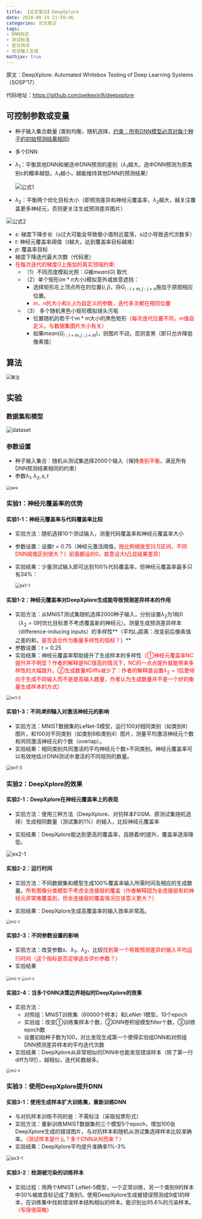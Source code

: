 ```yaml
---
title: 【论文笔记】DeepXplore
date: 2020-08-19 21:59:46
categories: 论文笔记
tags:
- DNN测试
- 测试标准
- 差分测试
- 测试输入生成
mathjax: true
---
```


原文：DeepXplore: Automated Whitebox Testing of Deep Learning Systems（SOSP’17）<!--more-->

代码地址：https://github.com/peikexin9/deepxplore

## 可控制参数或变量

- 种子输入集合数量 (类别均衡，随机选择，<u>约束：所有DNN模型必须对每个种子的初始预测结果相同</u>)

- 多个DNN

- $\lambda_1$：平衡其他DNN和被选中DNN预测的差别（$\lambda_1$越大，选中DNN预测为原类别c的概率越低，$\lambda_1$越小，越能维持其他DNN的预测结果）

  ![公式1](DeepXplore/1.png)

- $\lambda_2$：平衡两个优化目标大小（即预测差异和神经元覆盖率，$\lambda_2$越大，越关注覆盖更多神经元，否则更关注生成预测差异图片）

![公式2](DeepXplore/2.png)

- $s$: 梯度下降步长（$s$过大可能会导致极小值附近震荡，$s$过小导致迭代次数多）
- $t$: 神经元覆盖率阈值（$t$越大，达到覆盖率目标越难）
- $p$: 覆盖率目标
- 梯度下降迭代最大次数（代码里）
- <font color='red'>在每次迭代的梯度$G$上施加的真实领域约束:</font>
  - （1）不同亮度模拟光照：$G$被$mean(G)$ 取代
  - （2）单个矩形($m*n$大小)模拟意外或故意遮挡：
    - 选择矩形左上顶点所在的位置$(i,j)$，将$G_{i:i+m,j:j+n}$施加于原图相应位置。
    - <font color='red'>$m$、$n$的大小和$(i,j)$为自定义的参数，迭代多次都在相同位置</font>
  - （3） 多个随机黑色小矩形模拟镜头污垢
    - 位置随机的若干个$m*m$大小的黑色矩形<font color='red'>（每次迭代位置不同，$m$值自定义，与数据集图片大小有关）</font>
    - 如果$mean(G_{i:i+m,j:j+m})$，则图片不动，否则变黑（即只允许降低像素值）

## 算法

<img src="DeepXplore/算法.png" alt="算法" style="zoom:80%;" />

## 实验

### 数据集和模型

![dataset](DeepXplore/dataset.png)



### 参数设置

- 种子输入集合：随机从测试集选择2000个输入（保持<font color='red'>类别平衡</font>，满足所有DNN预测结果相同的约束）
- 参数$\lambda_1,\lambda_2,s,t$

<img src="DeepXplore/para.png" alt="para" style="zoom:67%;" />

### 实验1：神经元覆盖率的优势

#### 实验1-1：神经元覆盖率与代码覆盖率比较

- 实验方法：随机选择10个测试输入，测量代码覆盖率和神经元覆盖率大小

- 参数设置：设置$t=0.75$（神经元激活阈值，<font color='red'>按比例缩放至[0,1]区间，不同DNN阈值区别很大？）前面都设的0，故意设大t凸显结果差异）</font>

- 实验结果：少量测试输入即可达到100%代码覆盖率，但神经元覆盖率最多只有34%：

  <img src="DeepXplore/ex1-1.png" alt="ex1-1" style="zoom:80%;" />

#### 实验1-2：神经元覆盖率对DeepXplore生成能导致预测差异样本的作用

- 实验方法：从MNIST测试集随机选择2000种子输入，分别设置$\lambda_2$为1和0（$\lambda_2=0$时优化目标里不考虑覆盖新的神经元）。测量生成预测差异样本（difference-inducing inputs）的多样性**（平均$L_1$距离：改变前后像素值之差的和，<font color='red'>是否适合作为衡量多样性的指标？</font>）**
- 参数设置：$t=0.25$
- 实验结果：神经元覆盖率帮助提升了生成样本的多样性<font color='red'>（①神经元覆盖率NC提升并不明显？作者的解释是NC很高的情况下，NC的一点点提升就能带来多样性的大幅提升。②生成数量#Diffs减少了：作者的解释是设置$\lambda_2=1$后更倾向于生成不同输入而不是提高输入数量，作者认为生成数量并不是一个好的衡量生成样本的方式）</font>

<img src="DeepXplore/ex1-2.png" alt="ex1-2" style="zoom:75%;" />

#### 实验1-3：不同***类别***输入对激活神经元的影响

- 实验方法：MNIST数据集的LeNet-5模型，运行100对相同类别（如类别8）图片，和100对不同类别（如类别8和类别4）图片，测量平均激活神经元个数和共同激活神经元的个数（overlap）。
- 实验结果：相同类别共同激活的平均神经元个数$>$不同类别。神经元覆盖率可以有效地估计DNN测试中激活的不同规则的数量。

<img src="DeepXplore/ex1-3.png" alt="ex1-3" style="zoom:80%;" />



### 实验2：DeepXplore的效果

#### 实验2-1：DeepXplore在神经元覆盖率上的表现

- 实验方法：使用三种方法（DeepXplore、对抗样本FGSM、原测试集随机选择）生成相同数量（测试集的1%）的输入，比较神经元覆盖率

- 实验结果：DeepXplore能达到更高的覆盖率，且随着$t$的提升，覆盖率逐渐降低。

![ex2-1](DeepXplore/ex2-1.png)

#### 实验2-2：运行时间

- 实验方法：不同数据集和模型生成100%覆盖率输入所需时间及相应的生成数量。<font color='red'>所有图像分类模型不考虑全连接层的覆盖（作者解释因为全连接层有的神经元非常难覆盖到，但全连接层的覆盖情况应该意义更大？）</font>

- 实验结果：DeepXplore生成高覆盖率的输入效率非常高。

<img src="DeepXplore/ex2-2.png" alt="ex2-2" style="zoom: 67%;" />

#### 实验2-3：不同参数设置的影响

- 实验方法：改变参数$s$、$\lambda_1$、$\lambda_2$，比较<font color='red'>找到第一个导致预测差异的输入平均运行时间（这个指标是否足够适合评价参数？）</font>
- 实验结果

<img src="DeepXplore/ex2-3.png" alt="ex2-3" style="zoom:67%;" />

<img src="DeepXplore/ex2-4.png" alt="ex2-4" style="zoom:60%;" />

#### 实验2-4：当多个DNN决策边界相似时DeepXplore的效果

- 实验方法：
  - 对照组：MNIST训练集（60000个样本）和LeNet-1模型，10个epoch
  - 实验组：改变①训练集样本个数，②DNN卷积层模型filter个数，③训练epoch数
  - 设置初始种子数为100，对比发现生成第一个使得实验组DNN和对照组DNN预测差异样本的平均迭代次数
- 实验结果：DeepXplore从非常相似的DNN中也能发现错误样本（除了第一行diff为1时），越相似，迭代轮数越多。

<img src="DeepXplore/ex2-5.png" alt="ex2-5" style="zoom:67%;" />

### 实验3：使用DeepXplore提升DNN

#### 实验3-1：使用生成样本扩大训练集，重新训练DNN

- 与对抗样本训练不同的是：不需标注（采取投票形式）
- 实验方法：重新训练MNIST数据集的三个模型5个epoch，增加100张DeepXplore生成的错误图片，与对抗样本和随机从测试集选择样本比较准确率。<font color='red'>（测试样本是什么？多个DNN从何而来？）</font>
- 实验结果：DeepXplore平均提升准确率1%-3%

<img src="DeepXplore/ex3-1.png" alt="ex3-1" style="zoom:85%;" />

#### 实验3-2：检测被污染的训练样本

- 实验过程：用两个MNIST LeNet-5模型，一个正常训练，另一个类别9的样本中30%被故意标记成了类别1。使用DeepXplore生成被错误预测成9或1的样本，在训练集中找和错误样本结构相似的样本。能识别出95.6%的污染样本。<font color='red'>（写得很简略）</font>